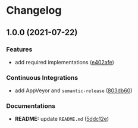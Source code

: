 # Changelog

## 1.0.0 (2021-07-22)


### Features

* add required implementations ([e402afe](https://github.com/extra2000/janusgraph-formula/commit/e402afe42587cd349c66b5c308458e9d99c7cdf3))


### Continuous Integrations

* add AppVeyor and `semantic-release` ([803db60](https://github.com/extra2000/janusgraph-formula/commit/803db60045334fa607c05c0a2b5b8a2ce8aebc1b))


### Documentations

* **README:** update `README.md` ([5ddc12e](https://github.com/extra2000/janusgraph-formula/commit/5ddc12eb7fd0e0e05e196bb03c127496cb8b6cf4))
